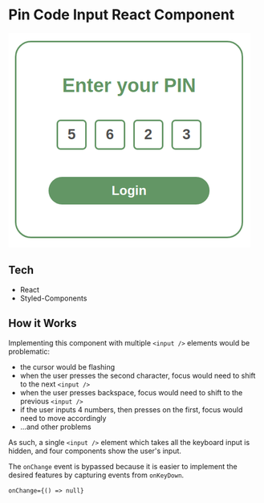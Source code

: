 # Pin Code Input React Component

![](screenshot.png)

## Tech
- React
- Styled-Components

## How it Works

Implementing this component with multiple `<input />` elements would be problematic:
- the cursor would be flashing
- when the user presses the second character, focus would need to shift to the next `<input />`
- when the user presses backspace, focus would need to shift to the previous `<input />`
- if the user inputs 4 numbers, then presses on the first, focus would need to move accordingly
- ...and other problems

As such, a single `<input />` element which takes all the keyboard input is hidden, and four components show the user's input.

The `onChange` event is bypassed because it is easier to implement the desired features by capturing events from `onKeyDown`. 
```
onChange={() => null}
```
